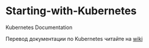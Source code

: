# Starting-with-Kubernetes
Kubernetes Documentation

Перевод документации по Kubernetes читайте на [wiki](https://github.com/Kishinskiy/Starting-with-Kubernetes/wiki)
